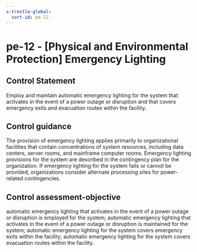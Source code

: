 ```yaml
---
x-trestle-global:
  sort-id: pe-12
---
```


# pe-12 - \[Physical and Environmental Protection\] Emergency Lighting

## Control Statement

Employ and maintain automatic emergency lighting for the system that activates in the event of a power outage or disruption and that covers emergency exits and evacuation routes within the facility.

## Control guidance

The provision of emergency lighting applies primarily to organizational facilities that contain concentrations of system resources, including data centers, server rooms, and mainframe computer rooms. Emergency lighting provisions for the system are described in the contingency plan for the organization. If emergency lighting for the system fails or cannot be provided, organizations consider alternate processing sites for power-related contingencies.

## Control assessment-objective

automatic emergency lighting that activates in the event of a power outage or disruption is employed for the system;
automatic emergency lighting that activates in the event of a power outage or disruption is maintained for the system;
automatic emergency lighting for the system covers emergency exits within the facility;
automatic emergency lighting for the system covers evacuation routes within the facility.

